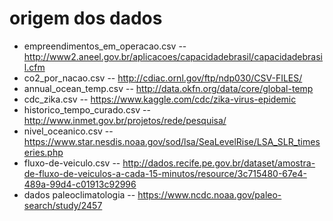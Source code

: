 # origem dos dados

* empreendimentos_em_operacao.csv -- http://www2.aneel.gov.br/aplicacoes/capacidadebrasil/capacidadebrasil.cfm 
* co2_por_nacao.csv -- http://cdiac.ornl.gov/ftp/ndp030/CSV-FILES/
* annual_ocean_temp.csv -- http://data.okfn.org/data/core/global-temp
* cdc_zika.csv -- https://www.kaggle.com/cdc/zika-virus-epidemic
* historico_tempo_curado.csv -- http://www.inmet.gov.br/projetos/rede/pesquisa/
* nivel_oceanico.csv -- https://www.star.nesdis.noaa.gov/sod/lsa/SeaLevelRise/LSA_SLR_timeseries.php
* fluxo-de-veiculo.csv -- http://dados.recife.pe.gov.br/dataset/amostra-de-fluxo-de-veiculos-a-cada-15-minutos/resource/3c715480-67e4-489a-99d4-c01913c92996
* dados paleoclimatologia -- https://www.ncdc.noaa.gov/paleo-search/study/2457
